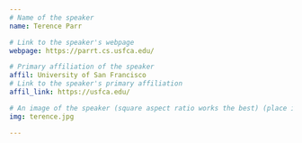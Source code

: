 ```yaml
---
# Name of the speaker
name: Terence Parr

# Link to the speaker's webpage
webpage: https://parrt.cs.usfca.edu/

# Primary affiliation of the speaker
affil: University of San Francisco
# Link to the speaker's primary affiliation
affil_link: https://usfca.edu/

# An image of the speaker (square aspect ratio works the best) (place in the `assets/img/speakers` directory)
img: terence.jpg

---
```


<!-- Whatever you write below will show up as the speaker's bio -->
